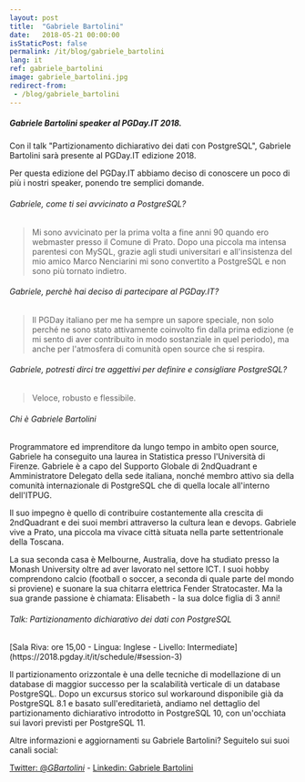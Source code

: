 ```yaml
---
layout: post
title:  "Gabriele Bartolini"
date:   2018-05-21 00:00:00
isStaticPost: false
permalink: /it/blog/gabriele_bartolini
lang: it
ref: gabriele_bartolini
image: gabriele_bartolini.jpg
redirect-from:
 - /blog/gabriele_bartolini
---
```


<h5>Gabriele Bartolini speaker al PGDay.IT 2018.</h5>

Con il talk "Partizionamento dichiarativo dei dati con PostgreSQL", Gabriele Bartolini sarà presente al PGDay.IT edizione 2018.

Per questa edizione del PGDay.IT abbiamo deciso di conoscere un poco di più i nostri speaker, ponendo tre semplici domande.

<h6>Gabriele, come ti sei avvicinato a PostgreSQL?</h6>

>Mi sono avvicinato per la prima volta a fine anni 90 quando ero webmaster presso il Comune di Prato. Dopo una piccola ma intensa parentesi con MySQL, grazie agli studi universitari e all'insistenza del mio amico Marco Nenciarini mi sono convertito a PostgreSQL e non sono più tornato indietro.

<h6>Gabriele, perchè hai deciso di partecipare al PGDay.IT?</h6>

>Il PGDay italiano per me ha sempre un sapore speciale, non solo perché ne sono stato attivamente coinvolto fin dalla prima edizione (e mi sento di aver contribuito in modo sostanziale in quel periodo), ma anche per l'atmosfera di comunità open source che si respira.

<h6>Gabriele, potresti dirci tre aggettivi per definire e consigliare PostgreSQL?</h6>

>Veloce, robusto e flessibile.

<h6>Chi è Gabriele Bartolini</h6>

Programmatore ed imprenditore da lungo tempo in ambito open source, Gabriele ha conseguito una laurea in Statistica presso l'Università di Firenze. Gabriele è a capo del Supporto Globale di 2ndQuadrant e Amministratore Delegato della sede italiana, nonché membro attivo sia della comunità internazionale di PostgreSQL che di quella locale all'interno dell'ITPUG.

Il suo impegno è quello di contribuire costantemente alla crescita di 2ndQuadrant e dei suoi membri attraverso la cultura lean e devops. Gabriele vive a Prato, una piccola ma vivace città situata nella parte settentrionale della Toscana.

La sua seconda casa è Melbourne, Australia, dove ha studiato presso la Monash University oltre ad aver lavorato nel settore ICT. I suoi hobby comprendono calcio (football o soccer, a seconda di quale parte del mondo si proviene) e suonare la sua chitarra elettrica Fender Stratocaster. Ma la sua grande passione è chiamata: Elisabeth - la sua dolce figlia di 3 anni!

<h6>Talk: Partizionamento dichiarativo dei dati con PostgreSQL</h6>
[Sala Riva: ore 15,00 - Lingua: Inglese - Livello: Intermediate](https://2018.pgday.it/it/schedule/#session-3)

Il partizionamento orizzontale è una delle tecniche di modellazione di un database di maggior successo per la scalabilità verticale di un database PostgreSQL. Dopo un excursus storico sul workaround disponibile già da PostgreSQL 8.1 e basato sull'ereditarietà, andiamo nel dettaglio del partizionamento dichiarativo introdotto in PostgreSQL 10, con un'occhiata sui lavori previsti per PostgreSQL 11.

Altre informazioni e aggiornamenti su Gabriele Bartolini? Seguitelo sui suoi canali social:

[Twitter: @_GBartolini_](https://twitter.com/_GBartolini_)  -  [Linkedin: Gabriele Bartolini](https://www.linkedin.com/in/gbartolini/)
